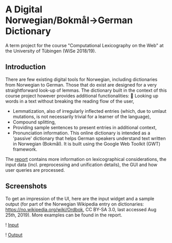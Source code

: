 # A Digital Norwegian/Bokmål→German Dictionary

A term project for the course "Computational Lexicography on the Web" at the University of Tübingen (WiSe 2018/19).

## Introduction

There are few existing digital tools for Norwegian, including dictionaries from Norwegian to German. Those that do exist are designed for a very straightforward look-up of lemmas. The dictionary built in the context of this course project however provides additional functionalities:  Looking up words in a text without breaking the reading flow of the user,
- Lemmatization, also of irregularly inflected entries (which, due to umlaut mutations, is not necessarily trivial for a learner of the language),
- Compound splitting,
- Providing sample sentences to present entries in additional context,
- Pronunciation information.
This online dictionary is intended as a 'passive' dictionary that helps German speakers understand text written in Norwegian (Bokmål). It is built
using the Google Web Toolkit (GWT) framework.

The [report](/doc/Report.pdf) contains more information on lexicographical considerations, the input data (incl. preprocessing and unification details), the GUI and how user queries are processed.

## Screenshots

To get an impression of the UI, here are the input widget and a sample output (for part of the Norwegian Wikipedia entry on dictionaries: https://no.wikipedia.org/wiki/Ordbok, CC BY-SA 3.0, last accessed Aug 25th, 2019). More examples can be found in the report.

! [Input](/doc/input-2.PNG)

! [Output](/doc/output.PNG)
